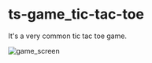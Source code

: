 # ts-game_tic-tac-toe

It's a very common tic tac toe game.

![game_screen](https://user-images.githubusercontent.com/38372239/136662628-4b4d950a-8382-4ade-b930-4677f31b2c83.png)

